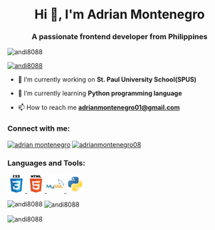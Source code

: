 <h1 align="center">Hi 👋, I'm Adrian Montenegro</h1>
<h3 align="center">A passionate frontend developer from Philippines</h3>

<p align="left"> <img src="https://komarev.com/ghpvc/?username=andi8088&label=Profile%20views&color=0e75b6&style=flat" alt="andi8088" /> </p>

<p align="left"> <a href="https://github.com/ryo-ma/github-profile-trophy"><img src="https://github-profile-trophy.vercel.app/?username=andi8088" alt="andi8088" /></a> </p>

- 🔭 I’m currently working on **St. Paul University School(SPUS)**

- 🌱 I’m currently learning **Python programming language**

- 📫 How to reach me **adrianmontenegro01@gmail.com**

<h3 align="left">Connect with me:</h3>
<p align="left">
<a href="https://fb.com/adrian montenegro" target="blank"><img align="center" src="https://raw.githubusercontent.com/rahuldkjain/github-profile-readme-generator/master/src/images/icons/Social/facebook.svg" alt="adrian montenegro" height="30" width="40" /></a>
<a href="https://instagram.com/adrianmontenegro08" target="blank"><img align="center" src="https://raw.githubusercontent.com/rahuldkjain/github-profile-readme-generator/master/src/images/icons/Social/instagram.svg" alt="adrianmontenegro08" height="30" width="40" /></a>
</p>

<h3 align="left">Languages and Tools:</h3>
<p align="left"> <a href="https://www.w3schools.com/css/" target="_blank" rel="noreferrer"> <img src="https://raw.githubusercontent.com/devicons/devicon/master/icons/css3/css3-original-wordmark.svg" alt="css3" width="40" height="40"/> </a> <a href="https://www.w3.org/html/" target="_blank" rel="noreferrer"> <img src="https://raw.githubusercontent.com/devicons/devicon/master/icons/html5/html5-original-wordmark.svg" alt="html5" width="40" height="40"/> </a> <a href="https://www.mysql.com/" target="_blank" rel="noreferrer"> <img src="https://raw.githubusercontent.com/devicons/devicon/master/icons/mysql/mysql-original-wordmark.svg" alt="mysql" width="40" height="40"/> </a> <a href="https://www.python.org" target="_blank" rel="noreferrer"> <img src="https://raw.githubusercontent.com/devicons/devicon/master/icons/python/python-original.svg" alt="python" width="40" height="40"/> </a> </p>

<p><img align="left" src="https://github-readme-stats.vercel.app/api/top-langs?username=andi8088&show_icons=true&locale=en&layout=compact" alt="andi8088" /></p>

<p>&nbsp;<img align="center" src="https://github-readme-stats.vercel.app/api?username=andi8088&show_icons=true&locale=en" alt="andi8088" /></p>

<p><img align="center" src="https://github-readme-streak-stats.herokuapp.com/?user=andi8088&" alt="andi8088" /></p>
